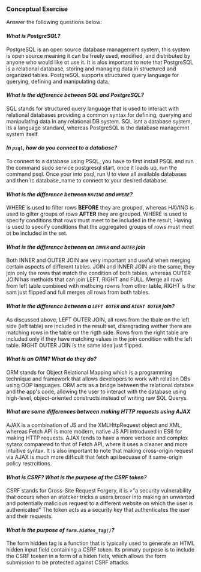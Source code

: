 ### Conceptual Exercise

Answer the following questions below:

#### _**What is PostgreSQL?**_
PostgreSQL is an open source database management system, this system is open source meaning it can be freely used, modified, and distributed by anyone who would like ot use it. It is alos important to note that PostgreSQL is a relational database, storing and managing data in structured and organized tables. PostgreSQL supports structured query language for querying, defining and manipulating data. 

#### _**What is the difference between SQL and PostgreSQL?**_
SQL stands for structured query language that is used to interact with relational databases providing a common syntax for defining, querying and manipulating data in any relational DB system. SQL isnt a database system, its a language standard, whereas PostgreSQL is the database managemnt system itself.

#### _**In `psql`, how do you connect to a database?**_
To connect to a database using PSQL, you have to first install PSQL and run the command sudo service postgresql start, once it loads up, run the command psql. Once your into psql, run \l to view all available databases and then \c database_name to connect to your desired database.

#### _**What is the difference between `HAVING` and `WHERE`?**_
WHERE is used to filter rows **BEFORE** they are grouped, whereas HAVING  is used to gilter groups of rows **AFTER** they are grouped. WHERE is used to specify conditions that rows must meet to be included in the result, Having is used to specify conditions that the aggregated groups of rows must meet ot be included in the set.

#### _**What is the difference between an `INNER` and `OUTER` join**_
Both INNER and OUTER JOIN are very important and useful when merging certain aspects of different tables. JOIN and INNER JOIN are the same, they join only the rows that match the condition of both tables, whereas OUTER JOIN has methoids that can join LEFT, RIGHT and FULL. Merge all rows from left table combined with mathcing rowns from other table, RIGHT is the sam just flipped and full merges all rows from both tables.

#### _**What is the difference between a `LEFT OUTER` and `RIGHT OUTER` join?**_
As discussed above, LEFT OUTER JOIN, all rows from the tbale on the left side (left table) are included in the result set, disregrading wether there are matching rows in the table on the rigth side. Rows from the right table are included only if they have matching values in the join condition with the left table. RIGHT OUTER JOIN is the same idea just flipped.

#### _**What is an ORM? What do they do?**_
ORM stands for Object Relational Mapping which is a programming technique and framework that allows developers to work with relation DBs using OOP languages. ORM acts as a bridge between the relational databse and the app's code, allowing the user to interact with the database using high-level, object-oriented constructs instead of writing raw SQL Querys.

#### _**What are some differences between making HTTP requests using AJAX**_
AJAX is a combination of JS and the XMLHttpRequest object and XML, whereas Fetch API is more modern, native JS API introduxed in ES6 for making HTTP requests. AJAX  tends to have a more verbose and complex sytanx comparewd to that of Fetch API, where it uses a cleaner and more intuitive syntax. It is also important to note that making cross-origin request via AJAX is much more difficult that fetch api becuase of it same-origin policy restrcitions. 

#### _**What is CSRF? What is the purpose of the CSRF token?**_
CSRF stands for Cross-Site Request Forgery, it is >"a security vulnerability that occurs when an atatcker tricks a users broser into making an unwanted and potentially malicious request to a different website on which the user is authenicated"
The token acts as a security key that authenticates the user and their requests.

#### _**What is the purpose of `form.hidden_tag()`?**_
The form hidden tag is a function that is typically used to generate an HTML hidden input field containing a CSRF token. Its primary purpose is to include the CSRF toeken in a form of a hiden fiels, which allows the form submission to be protected against CSRF attacks.
